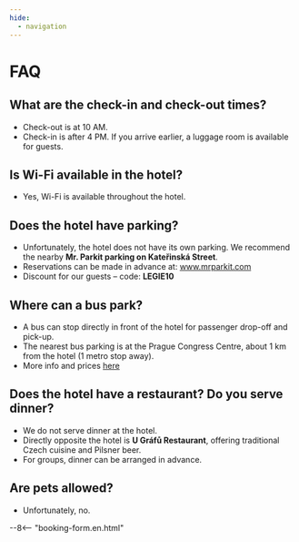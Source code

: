 ```yaml
---
hide:
  - navigation
---
```


# **FAQ**

## What are the check-in and check-out times?
- Check-out is at 10 AM.
- Check-in is after 4 PM. If you arrive earlier, a luggage room is available for guests.

## Is Wi-Fi available in the hotel?
- Yes, Wi-Fi is available throughout the hotel.

## Does the hotel have parking?
- Unfortunately, the hotel does not have its own parking. We recommend the nearby **Mr. Parkit parking on Kateřinská Street**.
- Reservations can be made in advance at: <a href="https://www.mrparkit.com/en" target="_blank" rel="noopener">www.mrparkit.com</a>
- Discount for our guests – code: **LEGIE10**

## Where can a bus park?
- A bus can stop directly in front of the hotel for passenger drop-off and pick-up.
- The nearest bus parking is at the Prague Congress Centre, about 1 km from the hotel (1 metro stop away).
- More info and prices <a href="https://www.praguecc.cz/en/parking" target="_blank" rel="noopener">here</a>

## Does the hotel have a restaurant? Do you serve dinner?
- We do not serve dinner at the hotel.
- Directly opposite the hotel is **U Gráfů Restaurant**, offering traditional Czech cuisine and Pilsner beer.
- For groups, dinner can be arranged in advance.

## Are pets allowed?
- Unfortunately, no.

--8<-- "booking-form.en.html"
